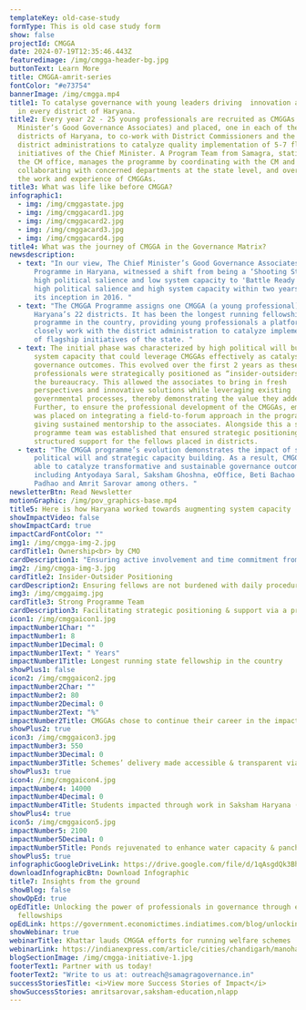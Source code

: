 ```yaml
---
templateKey: old-case-study
formType: This is old case study form
show: false
projectId: CMGGA
date: 2024-07-19T12:35:46.443Z
featuredimage: /img/cmgga-header-bg.jpg
buttonText: Learn More
title: CMGGA-amrit-series
fontColor: "#e73754"
bannerImage: /img/cmgga.mp4
title1: To catalyse governance with young leaders driving  innovation and impact
  in every district of Haryana.
title2: Every year 22 - 25 young professionals are recruited as CMGGAs (Chief
  Minister’s Good Governance Associates) and placed, one in each of the 22
  districts of Haryana, to co-work with District Commissioners and the larger
  district administrations to catalyze quality implementation of 5-7 flagship
  initiatives of the Chief Minister. A Program Team from Samagra, stationed in
  the CM office, manages the programme by coordinating with the CM and his team,
  collaborating with concerned departments at the state level, and overseeing
  the work and experience of CMGGAs.
title3: What was life like before CMGGA?
infographic1:
  - img: /img/cmggastate.jpg
  - img: /img/cmggacard1.jpg
  - img: /img/cmggacard2.jpg
  - img: /img/cmggacard3.jpg
  - img: /img/cmggacard4.jpg
title4: What was the journey of CMGGA in the Governance Matrix?
newsdescription:
  - text: "In our view, The Chief Minister’s Good Governance Associates (CMGGA)
      Programme in Haryana, witnessed a shift from being a ‘Shooting Star’ with
      high political salience and low system capacity to 'Battle Ready' with
      high political salience and high system capacity within two years since
      its inception in 2016. "
  - text: "The CMGGA Programme assigns one CMGGA (a young professional) to each of
      Haryana’s 22 districts. It has been the longest running fellowship
      programme in the country, providing young professionals a platform to
      closely work with the district administration to catalyze implementation
      of flagship initiatives of the state. "
  - text: The initial phase was characterized by high political will but limited
      system capacity that could leverage CMGGAs effectively as catalysts for
      governance outcomes. This evolved over the first 2 years as these young
      professionals were strategically positioned as “insider-outsiders” within
      the bureaucracy. This allowed the associates to bring in fresh
      perspectives and innovative solutions while leveraging existing
      governmental processes, thereby demonstrating the value they added.
      Further, to ensure the professional development of the CMGGAs, emphasis
      was placed on integrating a field-to-forum approach in the programme while
      giving sustained mentorship to the associates. Alongside this a strong
      programme team was established that ensured strategic positioning and
      structured support for the fellows placed in districts.
  - text: "The CMGGA programme’s evolution demonstrates the impact of sustained
      political will and strategic capacity building. As a result, CMGGAs were
      able to catalyze transformative and sustainable governance outcomes
      including Antyodaya Saral, Saksham Ghoshna, eOffice, Beti Bachao Beti
      Padhao and Amrit Sarovar among others. "
newsletterBtn: Read Newsletter
motionGraphic: /img/pov_graphics-base.mp4
title5: Here is how Haryana worked towards augmenting system capacity
showImpactVideo: false
showImpactCard: true
impactCardFontColor: ""
img1: /img/cmgga-img-2.jpg
cardTitle1: Ownership<br> by CMO
cardDescription1: "Ensuring active involvement and time commitment from CMO "
img2: /img/cmgga-img-3.jpg
cardTitle2: Insider-Outsider Positioning
cardDescription2: Ensuring fellows are not burdened with daily procedures of governance
img3: /img/cmggaimg.jpg
cardTitle3: Strong Programme Team
cardDescription3: Facilitating strategic positioning & support via a programme office
icon1: /img/cmggaicon1.jpg
impactNumber1Char: ""
impactNumber1: 8
impactNumber1Decimal: 0
impactNumber1Text: " Years"
impactNumber1Title: Longest running state fellowship in the country
showPlus1: false
icon2: /img/cmggaicon2.jpg
impactNumber2Char: ""
impactNumber2: 80
impactNumber2Decimal: 0
impactNumber2Text: "%"
impactNumber2Title: CMGGAs chose to continue their career in the impact space
showPlus2: true
icon3: /img/cmggaicon3.jpg
impactNumber3: 550
impactNumber3Decimal: 0
impactNumber3Title: Schemes’ delivery made accessible & transparent via Saral Kendra & Portal
showPlus3: true
icon4: /img/cmggaicon4.jpg
impactNumber4: 14000
impactNumber4Decimal: 0
impactNumber4Title: Students impacted through work in Saksham Haryana (Education)
showPlus4: true
icon5: /img/cmggaicon5.jpg
impactNumber5: 2100
impactNumber5Decimal: 0
impactNumber5Title: Ponds rejuvenated to enhance water capacity & panchayat income
showPlus5: true
infographicGoogleDriveLink: https://drive.google.com/file/d/1qAsgdQk3BhQBs3sJIVse3TayznDwIwuh/view?usp=sharing
downloadInfographicBtn: Download Infographic
title7: Insights from the ground
showBlog: false
showOpEd: true
opEdTitle: Unlocking the power of professionals in governance through effective
  fellowships
opEdLink: https://government.economictimes.indiatimes.com/blog/unlocking-the-power-of-professionals-in-governance-through-effective-fellowships/101060442
showWebinar: true
webinarTitle: Khattar lauds CMGGA efforts for running welfare schemes
webinarLink: https://indianexpress.com/article/cities/chandigarh/manohar-lal-khattar-lauds-cmgga-efforts-for-running-welfare-schemes-8062951/
blogSectionImage: /img/cmgga-initiative-1.jpg
footerText1: Partner with us today!
footerText2: "Write to us at: outreach@samagragovernance.in"
successStoriesTitle: <i>View more Success Stories of Impact</i>
showSuccessStories: amritsarovar,saksham-education,nlapp
---
```

